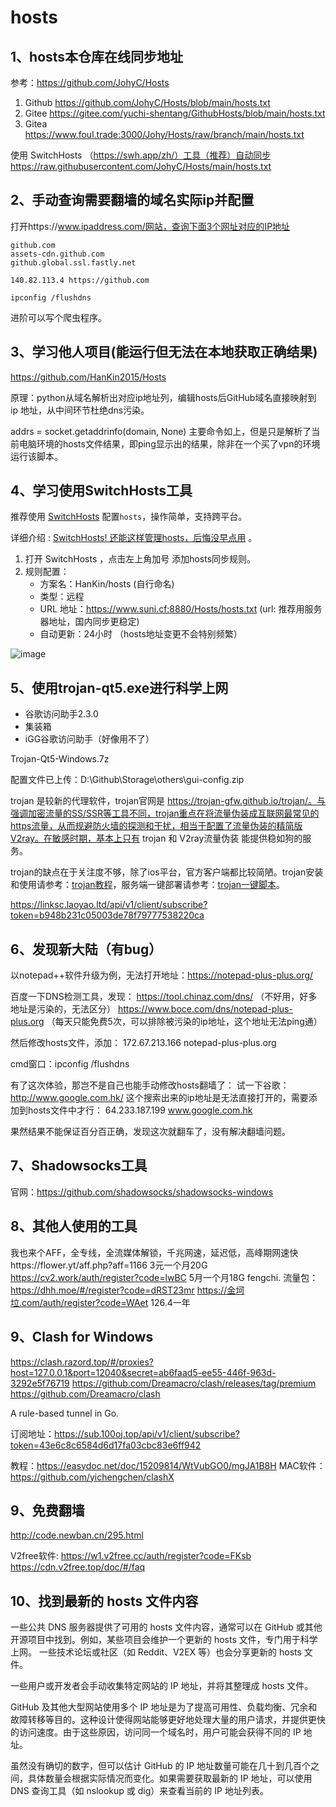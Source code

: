 # hosts

## 1、hosts本仓库在线同步地址
参考：https://github.com/JohyC/Hosts

1. Github https://github.com/JohyC/Hosts/blob/main/hosts.txt
2. Gitee    https://gitee.com/yuchi-shentang/GithubHosts/blob/main/hosts.txt
3. Gitea https://www.foul.trade:3000/Johy/Hosts/raw/branch/main/hosts.txt

使用 SwitchHosts （https://swh.app/zh/）工具（推荐）自动同步
https://raw.githubusercontent.com/JohyC/Hosts/main/hosts.txt

## 2、手动查询需要翻墙的域名实际ip并配置
打开https://www.ipaddress.com/网站，查询下面3个网址对应的IP地址
```
github.com
assets-cdn.github.com
github.global.ssl.fastly.net

140.82.113.4 https://github.com

ipconfig /flushdns
```

进阶可以写个爬虫程序。

## 3、学习他人项目(能运行但无法在本地获取正确结果)
https://github.com/HanKin2015/Hosts

原理：python从域名解析出对应ip地址列，编辑hosts后GitHub域名直接映射到 ip 地址，从中间环节杜绝dns污染。

addrs = socket.getaddrinfo(domain, None)
主要命令如上，但是只是解析了当前电脑环境的hosts文件结果，即ping显示出的结果，除非在一个买了vpn的环境运行该脚本。

## 4、学习使用SwitchHosts工具
推荐使用  [SwitchHosts](https://swh.app/zh/) 配置`hosts`，操作简单，支持跨平台。

详细介绍 :   [SwitchHosts! 还能这样管理hosts，后悔没早点用](https://mp.weixin.qq.com/s/A37XnD3HdcGSWUflj6JujQ) 。

1. 打开  SwitchHosts ，点击左上角加号 添加hosts同步规则。
2. 规则配置：
   - 方案名：HanKin/hosts (自行命名)
   - 类型：远程
   - URL 地址：https://www.suni.cf:8880/Hosts/hosts.txt (url: 推荐用服务器地址，国内同步更稳定)
   - 自动更新：24小时 （hosts地址变更不会特别频繁）

![image](https://user-images.githubusercontent.com/38210128/127502984-7ef25b7c-1901-4164-ab29-e5dbc487e63d.png)

## 5、使用trojan-qt5.exe进行科学上网
- 谷歌访问助手2.3.0
- 集装箱
- iGG谷歌访问助手（好像用不了）

Trojan-Qt5-Windows.7z

配置文件已上传：D:\Github\Storage\others\gui-config.zip

trojan 是较新的代理软件，trojan官网是 https://trojan-gfw.github.io/trojan/。与强调加密流量的SS/SSR等工具不同，trojan重点在将流量伪装成互联网最常见的https流量，从而规避防火墙的探测和干扰，相当于配置了流量伪装的精简版V2ray。在敏感时期，基本上只有 trojan 和 V2ray流量伪装 能提供稳如狗的服务。

trojan的缺点在于关注度不够，除了ios平台，官方客户端都比较简陋。trojan安装和使用请参考：[trojan教程](https://shop.mac163.com/17157/)，服务端一键部署请参考：[trojan一键脚本](https://shop.mac163.com/14326/)。

https://linksc.laoyao.ltd/api/v1/client/subscribe?token=b948b231c05003de78f79777538220ca

## 6、发现新大陆（有bug）
以notepad++软件升级为例，无法打开地址：https://notepad-plus-plus.org/

百度一下DNS检测工具，发现：
https://tool.chinaz.com/dns/    （不好用，好多地址是污染的，无法区分）
https://www.boce.com/dns/notepad-plus-plus.org      （每天只能免费5次，可以排除被污染的ip地址，这个地址无法ping通）

然后修改hosts文件，添加：
172.67.213.166 notepad-plus-plus.org  

cmd窗口：ipconfig /flushdns

有了这次体验，那岂不是自己也能手动修改hosts翻墙了：
试一下谷歌：http://www.google.com.hk/
这个搜索出来的ip地址是无法直接打开的，需要添加到hosts文件中才行：
64.233.187.199 www.google.com.hk

果然结果不能保证百分百正确，发现这次就翻车了，没有解决翻墙问题。

## 7、Shadowsocks工具
官网：https://github.com/shadowsocks/shadowsocks-windows

## 8、其他人使用的工具
我也来个AFF，全专线，全流媒体解锁，千兆网速，延迟低，高峰期网速快https://flower.yt/aff.php?aff=1166
3元一个月20G   https://cv2.work/auth/register?code=lwBC
5月一个月18G   fengchi.
流量包：https://dhh.moe/#/register?code=dRST23mr
https://金坷垃.com/auth/register?code=WAet  126.4一年

## 9、Clash for Windows
https://clash.razord.top/#/proxies?host=127.0.0.1&port=12040&secret=ab6faad5-ee55-446f-963d-3292e5f76719
https://github.com/Dreamacro/clash/releases/tag/premium
https://github.com/Dreamacro/clash

A rule-based tunnel in Go.

订阅地址：https://sub.100oj.top/api/v1/client/subscribe?token=43e6c8c6584d6d17fa03cbc83e6ff942

教程：https://easydoc.net/doc/15209814/WtVubGO0/mgJA1B8H
MAC软件：https://github.com/yichengchen/clashX

## 9、免费翻墙
http://code.newban.cn/295.html

V2free软件:
https://w1.v2free.cc/auth/register?code=FKsb
https://cdn.v2free.top/doc/#/faq

## 10、找到最新的 hosts 文件内容
一些公共 DNS 服务器提供了可用的 hosts 文件内容，通常可以在 GitHub 或其他开源项目中找到。例如，某些项目会维护一个更新的 hosts 文件，专门用于科学上网。
一些技术论坛或社区（如 Reddit、V2EX 等）也会分享更新的 hosts 文件。

一些用户或开发者会手动收集特定网站的 IP 地址，并将其整理成 hosts 文件。

GitHub 及其他大型网站使用多个 IP 地址是为了提高可用性、负载均衡、冗余和故障转移等目的。这种设计使得网站能够更好地处理大量的用户请求，并提供更快的访问速度。由于这些原因，访问同一个域名时，用户可能会获得不同的 IP 地址。

虽然没有确切的数字，但可以估计 GitHub 的 IP 地址数量可能在几十到几百个之间，具体数量会根据实际情况而变化。如果需要获取最新的 IP 地址，可以使用 DNS 查询工具（如 nslookup 或 dig）来查看当前的 IP 地址列表。
